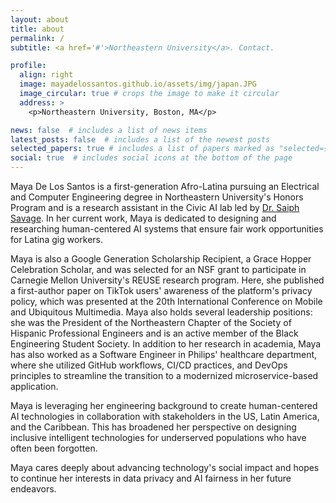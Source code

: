 ```yaml
---
layout: about
title: about
permalink: /
subtitle: <a href='#'>Northeastern University</a>. Contact.

profile:
  align: right
  image: mayadelossantos.github.io/assets/img/japan.JPG
  image_circular: true # crops the image to make it circular
  address: >
    <p>Northeastern University, Boston, MA</p>

news: false  # includes a list of news items
latest_posts: false  # includes a list of the newest posts
selected_papers: true # includes a list of papers marked as "selected={true}"
social: true  # includes social icons at the bottom of the page
---
```

Maya De Los Santos is a first-generation Afro-Latina pursuing an Electrical and Computer Engineering degree in Northeastern University's Honors Program
and is a research assistant in the Civic AI lab led by [Dr. Saiph Savage](http://www.saiph.org/). In her current work, Maya is dedicated to designing and researching human-centered
AI systems that ensure fair work opportunities for Latina gig workers.

Maya is also a Google Generation Scholarship Recipient, a Grace Hopper Celebration Scholar, and was selected for an NSF grant to participate in Carnegie Mellon University's REUSE research program. Here, she published a first-author paper on TikTok users'
awareness of the platform's privacy policy, which was presented at the 20th International Conference on Mobile and Ubiquitous Multimedia. Maya also holds several
leadership positions: she was the President of the Northeastern Chapter of the Society of Hispanic Professional Engineers and is an active member of the Black Engineering
Student Society. In addition to her research in academia, Maya has also worked as a Software Engineer in Philips' healthcare department, where she utilized GitHub workflows,
CI/CD practices, and DevOps principles to streamline the transition to a modernized microservice-based application.

Maya is leveraging her engineering background to create human-centered AI technologies in collaboration with stakeholders in the US, Latin America, and the Caribbean. This has broadened her perspective on designing inclusive
intelligent technologies for underserved populations who have often been forgotten.

Maya cares deeply about advancing technology's social impact and hopes to continue her interests in data privacy and AI fairness in her future endeavors.
